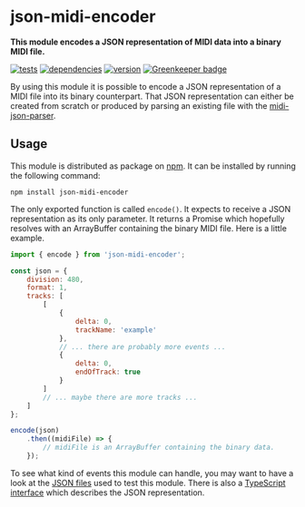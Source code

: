 # json-midi-encoder

**This module encodes a JSON representation of MIDI data into a binary MIDI file.**

[![tests](https://img.shields.io/travis/chrisguttandin/json-midi-encoder/master.svg?style=flat-square)](https://travis-ci.org/chrisguttandin/json-midi-encoder)
[![dependencies](https://img.shields.io/david/chrisguttandin/json-midi-encoder.svg?style=flat-square)](https://www.npmjs.com/package/json-midi-encoder)
[![version](https://img.shields.io/npm/v/json-midi-encoder.svg?style=flat-square)](https://www.npmjs.com/package/json-midi-encoder) [![Greenkeeper badge](https://badges.greenkeeper.io/chrisguttandin/json-midi-encoder.svg)](https://greenkeeper.io/)

By using this module it is possible to encode a JSON representation of a MIDI file into its binary
counterpart. That JSON representation can either be created from scratch or produced by parsing an
existing file with the [midi-json-parser](https://github.com/chrisguttandin/midi-json-parser).

## Usage

This module is distributed as package on [npm](https://www.npmjs.com/package/json-midi-encoder). It
can be installed by running the following command:

```shell
npm install json-midi-encoder
```

The only exported function is called `encode()`. It expects to receive a JSON representation as its
only parameter. It returns a Promise which hopefully resolves with an ArrayBuffer containing the
binary MIDI file. Here is a little example.

```js
import { encode } from 'json-midi-encoder';

const json = {
    division: 480,
    format: 1,
    tracks: [
        [
            {
                delta: 0,
                trackName: 'example'
            },
            // ... there are probably more events ...
            {
                delta: 0,
                endOfTrack: true
            }
        ]
        // ... maybe there are more tracks ...
    ]
};

encode(json)
    .then((midiFile) => {
        // midiFile is an ArrayBuffer containing the binary data.
    });
```

To see what kind of events this module can handle, you may want to have a look at the
[JSON files](https://github.com/chrisguttandin/json-midi-encoder/tree/master/test/fixtures) used
to test this module. There is also a
[TypeScript interface](https://github.com/chrisguttandin/midi-json-parser-worker/blob/master/src/interfaces/midi-file.ts)
which describes the JSON representation.
